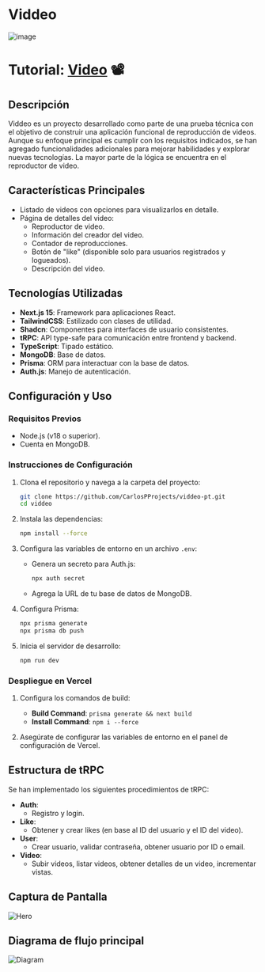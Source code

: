 # Viddeo
![image](https://github.com/user-attachments/assets/dfca28d0-de2e-42c8-8242-b53963cda461)

# Tutorial: [Video](https://youtu.be/jjKzw8WPG1A) 📽️

## Descripción

Viddeo es un proyecto desarrollado como parte de una prueba técnica con el objetivo de construir una aplicación funcional de reproducción de videos. Aunque su enfoque principal es cumplir con los requisitos indicados, se han agregado funcionalidades adicionales para mejorar habilidades y explorar nuevas tecnologías. La mayor parte de la lógica se encuentra en el reproductor de video.

## Características Principales

- Listado de videos con opciones para visualizarlos en detalle.
- Página de detalles del video:
  - Reproductor de video.
  - Información del creador del video.
  - Contador de reproducciones.
  - Botón de "like" (disponible solo para usuarios registrados y logueados).
  - Descripción del video.

## Tecnologías Utilizadas

- **Next.js 15**: Framework para aplicaciones React.
- **TailwindCSS**: Estilizado con clases de utilidad.
- **Shadcn**: Componentes para interfaces de usuario consistentes.
- **tRPC**: API type-safe para comunicación entre frontend y backend.
- **TypeScript**: Tipado estático.
- **MongoDB**: Base de datos.
- **Prisma**: ORM para interactuar con la base de datos.
- **Auth.js**: Manejo de autenticación.

## Configuración y Uso

### Requisitos Previos

- Node.js (v18 o superior).
- Cuenta en MongoDB.

### Instrucciones de Configuración

1. Clona el repositorio y navega a la carpeta del proyecto:
   ```bash
   git clone https://github.com/CarlosPProjects/viddeo-pt.git
   cd viddeo
   ```

2. Instala las dependencias:
   ```bash
   npm install --force
   ```

3. Configura las variables de entorno en un archivo `.env`:
   - Genera un secreto para Auth.js:
     ```bash
     npx auth secret
     ```
   - Agrega la URL de tu base de datos de MongoDB.

4. Configura Prisma:
   ```bash
   npx prisma generate
   npx prisma db push
   ```

5. Inicia el servidor de desarrollo:
   ```bash
   npm run dev
   ```

### Despliegue en Vercel

1. Configura los comandos de build:
   - **Build Command**: `prisma generate && next build`
   - **Install Command**: `npm i --force`

2. Asegúrate de configurar las variables de entorno en el panel de configuración de Vercel.

## Estructura de tRPC

Se han implementado los siguientes procedimientos de tRPC:

- **Auth**:
  - Registro y login.
- **Like**:
  - Obtener y crear likes (en base al ID del usuario y el ID del video).
- **User**:
  - Crear usuario, validar contraseña, obtener usuario por ID o email.
- **Video**:
  - Subir videos, listar videos, obtener detalles de un video, incrementar vistas.

## Captura de Pantalla

![Hero](https://github.com/user-attachments/assets/6547108f-2351-474b-b268-1bb6a19d9ea0)

## Diagrama de flujo principal

![Diagram](https://github.com/user-attachments/assets/a29b427e-8525-4196-8a60-699302873ebf)



